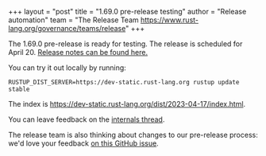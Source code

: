 +++
layout = "post"
title = "1.69.0 pre-release testing"
author = "Release automation"
team = "The Release Team <https://www.rust-lang.org/governance/teams/release>"
+++

The 1.69.0 pre-release is ready for testing. The release is scheduled for
April 20. [Release notes can be found here.][relnotes]

You can try it out locally by running:

```plain
RUSTUP_DIST_SERVER=https://dev-static.rust-lang.org rustup update stable
```

The index is <https://dev-static.rust-lang.org/dist/2023-04-17/index.html>.

You can leave feedback on the [internals thread](https://internals.rust-lang.org/t/rust-1-69-0-pre-release-testing/18692).

The release team is also thinking about changes to our pre-release process:
we'd love your feedback [on this GitHub issue][feedback].

[relnotes]: https://github.com/rust-lang/rust/blob/stable/RELEASES.md#version-1690-2023-04-20
[feedback]: https://github.com/rust-lang/release-team/issues/16
    
